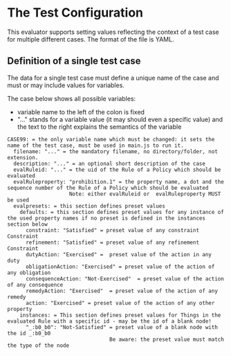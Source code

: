 # The Test Configuration

This evaluator supports setting values reflecting the context of a test case for multiple different cases.
The format of the file is YAML.

## Definition of a single test case

The data for a single test case must define a unique name of the case and must or may include values for variables.

The case below shows all possible variables:
* variable name to the left of the colon is fixed
* "..." stands for a variable value (it may should even a specific value) and the text to the right explains the semantics of the variable

```
CASE99: = the only variable name which must be changed: it sets the name of the test case, must be used in main.js to run it.
  filename: "..." = the mandatory filename, no directory/folder, not extension.
  description: "..." = an optional short description of the case
  evalRuleid: "..." = the uid of the Rule of a Policy which should be evaluated
  evalRuleproperty: "prohibition.1" = the property name, a dot and the sequence number of the Rule of a Policy which should be evaluated
                    Note: either evalRuleid or  evalRuleproperty MUST be used
  evalpresets: = this section defines preset values
    defaults: = this section defines preset values for any instance of the used property names if no preset is defined in the instances section below
      constraint: "Satisfied" = preset value of any constraint Constraint
      refinement: "Satisfied" = preset value of any refinement Constraint
      dutyAction: "Exercised" =  preset value of the action in any duty
      obligationAction: "Exercised" = preset value of the action of any obligation
      consequenceAction: "Not-Exercised"  = preset value of the action of any consequence
      remedyAction: "Exercised"  = preset value of the action of any remedy
      action: "Exercised" = preset value of the action of any other property
    instances: = This section defines preset values for Things in the evaluated Rule with a specific id - may be the id of a blank node!
      "_:b0_b0": "Not-Satisfied" = preset value of a blank node with the id _:b0_b0
                                 Be aware: the preset value must match the type of the node
```
